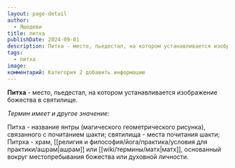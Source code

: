 ```yaml
---
layout: page-detail
author:
  - Яшодеви
title: питха
publishDate: 2024-09-01
description: Питха - место, пьедестал, на котором устанавливается изображение божества в святилище;
tags:
  - питха
image: 
комментарий: Категория 2 добавить информацию
---
```

**Питха** - место, пьедестал, на котором устанавливается изображение божества в святилище.

*Термин имеет и другое значение:*

Питха - название янтры (магического геометрического рисунка), связанного с почитанием шакти; святилища - места почитания шакти;
Питрха - храм, [[религия и философия/йога/практика/условия для практики/ашрам|ашрам]] или [[wiki/термины/матх|матх]], основанный вокруг местопребывания божества или духовной личности.

